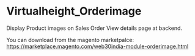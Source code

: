 # Virtualheight_Orderimage
Display Product images on Sales Order View details page at backend.

You can download from the magento marketpalce: https://marketplace.magento.com/web30india-module-orderimage.html
